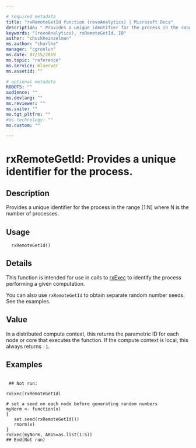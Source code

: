 ```yaml
--- 

# required metadata 
title: "rxRemoteGetId function (revoAnalytics) | Microsoft Docs" 
description: " Provides a unique identifier for the process in the range [1:N] where N is the number of processes. " 
keywords: "(revoAnalytics), rxRemoteGetId, IO" 
author: "chuckheinzelman"
ms.author: "charlhe" 
manager: "cgronlun" 
ms.date: 07/15/2019
ms.topic: "reference" 
ms.service: mlserver
ms.assetid: "" 

# optional metadata 
ROBOTS: "" 
audience: "" 
ms.devlang: "" 
ms.reviewer: "" 
ms.suite: "" 
ms.tgt_pltfrm: "" 
#ms.technology: "" 
ms.custom: "" 

--- 
```



 # rxRemoteGetId:  Provides a unique identifier for the process.  
 ## Description

Provides a unique identifier for the process in the range [1:N] where N is the number of processes.



 ## Usage

```   
  rxRemoteGetId()

```

 ## Details

This function is intended for use in calls to [rxExec](rxExec.md) to identify the process performing a given computation.  

You can also use `rxRemoteGetId` to obtain separate random number seeds.
See the examples.


 ## Value

In a distributed compute context,
this returns the parametric ID for each node or core that executes the function.
If the compute context is local, this always returns `-1`.


 ## Examples

 ```

  ## Not run:

rxExec(rxRemoteGetId)

# set a seed on each node before generating random numbers
myNorm <- function(x)
{
    set.seed(rxRemoteGetId())
    rnorm(x)
}
rxExec(myNorm, ARGS=as.list(1:5))
 ## End(Not run) 
```


